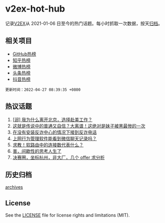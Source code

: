 # v2ex-hot-hub

 记录[V2EX](https://www.v2ex.com/)从 2021-01-06 日至今的热门话题。每小时抓取一次数据，按天[归档](archives)。
 
 ## 相关项目

- [GitHub热榜](https://github.com/snaildev/github-hot-hub)
- [知乎热榜](https://github.com/snaildev/zhihu-hot-hub)
- [微博热榜](https://github.com/snaildev/weibo-hot-hub)
- [头条热榜](https://github.com/snaildev/toutiao-hot-hub)
- [抖音热榜](https://github.com/snaildev/douyin-hot-hub)


 `更新时间：2022-04-27 08:39:35 +0800`

## 热议话题

1. [[润] 我为什么离开北京，选择赴美工作？](https://www.v2ex.com/t/849299)
1. [这就是传说中的普通又自信？大离谱！这绝对是妹子被黑最惨的一次](https://www.v2ex.com/t/849388)
1. [在没有安装反诈中心的情况下接到反诈电话](https://www.v2ex.com/t/849308)
1. [上网行为管理软件能看到微信聊天记录吗？](https://www.v2ex.com/t/849327)
1. [求教！软路由中的连接数代表什么？](https://www.v2ex.com/t/849311)
1. [害，间歇性的思考人生了](https://www.v2ex.com/t/849366)
1. [决赛圈，坐标杭州，非大厂，几个 offer 求分析](https://www.v2ex.com/t/849300)

## 历史归档

[archives](archives)

## License

See the [LICENSE](LICENSE) file for license rights and limitations (MIT).
